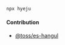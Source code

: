 
```
npx hyeju
```

<h4> Contribution </h4>

- [@toss/es-hangul](https://github.com/toss/es-hangul)
